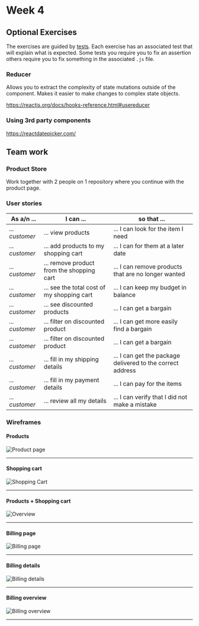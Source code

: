 # Week 4

## Optional Exercises

The exercises are guided by [tests](./src/__tests__).
Each exercise has an associated test that will explain what is expected.
Some tests you require you to fix an assertion others require you to fix something in the associated `.js` file. 

### Reducer

Allows you to extract the complexity of state mutations outside of the component. Makes it easier to make changes to complex state objects.

https://reactjs.org/docs/hooks-reference.html#usereducer

### Using 3rd party components

https://reactdatepicker.com/


## Team work

### Product Store

Work together with 2 people on 1 repository where you continue with the product page.

### User stories

| __As a/n__ ... | __I can__ ... | __so that__ ... |
| --- | --- | --- |
| _... customer_ | ... view products | ... I can look for the item I need |
| _... customer_ | ... add products to my shopping cart | ... I can for them at a later date |
| _... customer_ | ... remove product from the shopping cart | ... I can remove products that are no longer wanted |
| _... customer_ | ... see the total cost of my shopping cart | ... I can keep my budget in balance |
| _... customer_ | ... see discounted products | ... I can get a bargain |
| _... customer_ | ... filter on discounted product | ... I can get more easily find a bargain |
| _... customer_ | ... filter on discounted product | ... I can get a bargain |
| _... customer_ | ... fill in my shipping details | ... I can get the package delivered to the correct address |
| _... customer_ | ... fill in my payment details | ... I can pay for the items |
| _... customer_ | ... review all my details | ... I can verify that I did not make a mistake |



### Wireframes

#### Products

![Product page](https://i.imgur.com/pTo3tWP.png)

----

#### Shopping cart

![Shopping Cart](https://i.imgur.com/TmWWaxt.png)

----

#### Products + Shopping cart

![Overview](https://i.imgur.com/hye1FtK.png)

----

#### Billing page

![Billing page](https://i.imgur.com/QG9sS9c.png)

----

#### Billing details

![Billing details](https://i.imgur.com/20c7Dk6.png)

----

#### Billing overview

![Billing overview](https://i.imgur.com/4yRotiT.png)

----